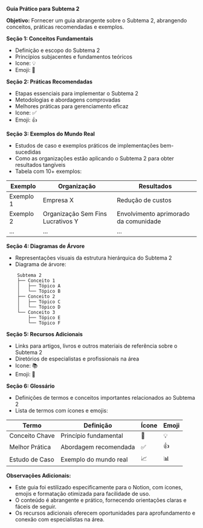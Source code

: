 **Guia Prático para Subtema 2**

**Objetivo:** Fornecer um guia abrangente sobre o Subtema 2, abrangendo conceitos, práticas recomendadas e exemplos.

**Seção 1: Conceitos Fundamentais**

* Definição e escopo do Subtema 2
* Princípios subjacentes e fundamentos teóricos
* Icone: 💡
* Emoji: 🤔

**Seção 2: Práticas Recomendadas**

* Etapas essenciais para implementar o Subtema 2
* Metodologias e abordagens comprovadas
* Melhores práticas para gerenciamento eficaz
* Icone: ✅
* Emoji: 👍

**Seção 3: Exemplos do Mundo Real**

* Estudos de caso e exemplos práticos de implementações bem-sucedidas
* Como as organizações estão aplicando o Subtema 2 para obter resultados tangíveis
* Tabela com 10+ exemplos:

| Exemplo | Organização | Resultados |
|---|---|---|
| Exemplo 1 | Empresa X | Redução de custos |
| Exemplo 2 | Organização Sem Fins Lucrativos Y | Envolvimento aprimorado da comunidade |
| ... | ... | ... |

**Seção 4: Diagramas de Árvore**

* Representações visuais da estrutura hierárquica do Subtema 2
* Diagrama de árvore:
```
    Subtema 2
    ├── Conceito 1
    │   ├── Tópico A
    │   └── Tópico B
    ├── Conceito 2
    │   ├── Tópico C
    │   └── Tópico D
    └── Conceito 3
        ├── Tópico E
        └── Tópico F
```

**Seção 5: Recursos Adicionais**

* Links para artigos, livros e outros materiais de referência sobre o Subtema 2
* Diretórios de especialistas e profissionais na área
* Icone: 📚
* Emoji: 📖

**Seção 6: Glossário**

* Definições de termos e conceitos importantes relacionados ao Subtema 2
* Lista de termos com ícones e emojis:

| Termo | Definição | Ícone | Emoji |
|---|---|---|---|
| Conceito Chave | Princípio fundamental | 🔑 | 💡 |
| Melhor Prática | Abordagem recomendada | ✅ | 👍 |
| Estudo de Caso | Exemplo do mundo real | 📈 | 📊 |

**Observações Adicionais:**

* Este guia foi estilizado especificamente para o Notion, com ícones, emojis e formatação otimizada para facilidade de uso.
* O conteúdo é abrangente e prático, fornecendo orientações claras e fáceis de seguir.
* Os recursos adicionais oferecem oportunidades para aprofundamento e conexão com especialistas na área.